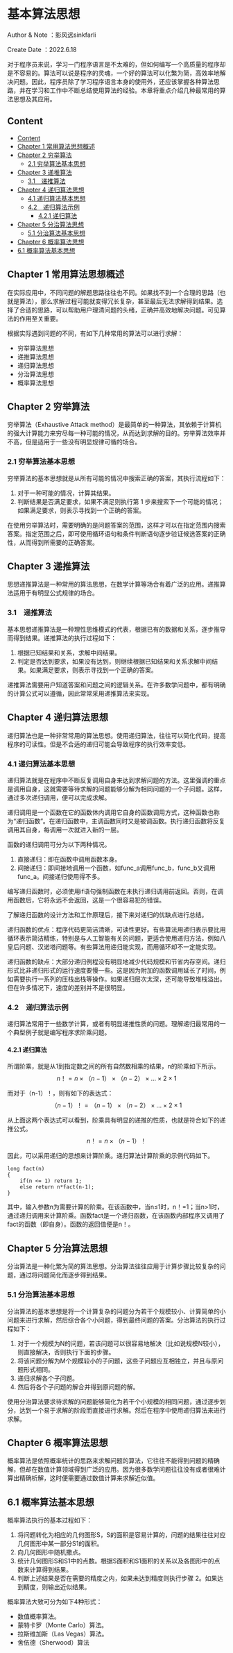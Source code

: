 # 基本算法思想
Author & Note ：影风远sinkfarli

Create Date ：2022.6.18

对于程序员来说，学习一门程序语言是不太难的，但如何编写一个高质量的程序却是不容易的。算法可以说是程序的灵魂，一个好的算法可以化繁为简，高效率地解决问题。因此，程序员除了学习程序语言本身的使用外，还应该掌握各种算法思路，并在学习和工作中不断总结使用算法的经验。本章将重点介绍几种最常用的算法思想及其应用。

## Content
- [Content](#content)
- [Chapter 1 常用算法思想概述](#chapter-1-常用算法思想概述)
- [Chapter 2 穷举算法](#chapter-2-穷举算法)
  - [2.1 穷举算法基本思想](#21-穷举算法基本思想)
- [Chapter 3 递推算法](#chapter-3-递推算法)
  - [3.1　递推算法](#31递推算法)
- [Chapter 4 递归算法思想](#chapter-4-递归算法思想)
  - [4.1 递归算法基本思想](#41-递归算法基本思想)
  - [4.2　递归算法示例](#42递归算法示例)
    - [4.2.1 递归算法](#421-递归算法)
- [Chapter 5 分治算法思想](#chapter-5-分治算法思想)
  - [5.1 分治算法基本思想](#51-分治算法基本思想)
- [Chapter 6 概率算法思想](#chapter-6-概率算法思想)
- [6.1 概率算法基本思想](#61-概率算法基本思想)

## Chapter 1 常用算法思想概述
在实际应用中，不同问题的解题思路往往也不同。如果找不到一个合理的思路（也就是算法），那么求解过程可能就变得冗长复杂，甚至最后无法求解得到结果。选择了合适的思路，可以帮助用户理清问题的头绪，正确并高效地解决问题。可见算法的作用至关重要。

根据实际遇到问题的不同，有如下几种常用的算法可以进行求解：
- 穷举算法思想
- 递推算法思想
- 递归算法思想
- 分治算法思想
- 概率算法思想



## Chapter 2 穷举算法
穷举算法（Exhaustive Attack method）是最简单的一种算法，其依赖于计算机的强大计算能力来穷尽每一种可能的情况，从而达到求解的目的。穷举算法效率并不高，但是适用于一些没有明显规律可循的场合。

### 2.1 穷举算法基本思想
穷举算法的基本思想就是从所有可能的情况中搜索正确的答案，其执行流程如下：
1. 对于一种可能的情况，计算其结果。
2. 判断结果是否满足要求，如果不满足则执行第 1 步来搜索下一个可能的情况；如果满足要求，则表示寻找到一个正确的答案。

在使用穷举算法时，需要明确的是问题答案的范围，这样才可以在指定范围内搜索答案。指定范围之后，即可使用循环语句和条件判断语句逐步验证候选答案的正确性，从而得到所需要的正确答案。



## Chapter 3 递推算法
思想递推算法是一种常用的算法思想，在数学计算等场合有着广泛的应用。递推算法适用于有明显公式规律的场合。

### 3.1　递推算法
基本思想递推算法是一种理性思维模式的代表，根据已有的数据和关系，逐步推导而得到结果。递推算法的执行过程如下：
1. 根据已知结果和关系，求解中间结果。
2. 判定是否达到要求，如果没有达到，则继续根据已知结果和关系求解中间结果。如果满足要求，则表示寻找到一个正确的答案。
   
递推算法需要用户知道答案和问题之间的逻辑关系。在许多数学问题中，都有明确的计算公式可以遵循，因此常常采用递推算法来实现。



## Chapter 4 递归算法思想
递归算法也是一种非常常用的算法思想。使用递归算法，往往可以简化代码，提高程序的可读性。但是不合适的递归可能会导致程序的执行效率变低。

### 4.1 递归算法基本思想
递归算法就是在程序中不断反复调用自身来达到求解问题的方法。这里强调的重点是调用自身，这就需要等待求解的问题能够分解为相同问题的一个子问题。这样，通过多次递归调用，便可以完成求解。

递归调用是一个函数在它的函数体内调用它自身的函数调用方式，这种函数也称为“递归函数”。在递归函数中，主调函数同时又是被调函数。执行递归函数将反复调用其自身，每调用一次就进入新的一层。

函数的递归调用可分为以下两种情况。
1. 直接递归：即在函数中调用函数本身。
2. 间接递归：即间接地调用一个函数，如func_a调用func_b，func_b又调用func_a。间接递归使用得不多。

编写递归函数时，必须使用if语句强制函数在未执行递归调用前返回。否则，在调用函数后，它将永远不会返回，这是一个很容易犯的错误。

了解递归函数的设计方法和工作原理后，接下来对递归的优缺点进行总结。

递归函数的优点：程序代码更简洁清晰，可读性更好。有些算法用递归表示要比用循环表示简洁精练，特别是与人工智能有关的问题，更适合使用递归方法，例如八皇后问题、汉诺塔问题等。有些算法用递归能实现，而用循环却不一定能实现。

递归函数的缺点：大部分递归例程没有明显地减少代码规模和节省内存空间。递归形式比非递归形式的运行速度要慢一些。这是因为附加的函数调用延长了时间，例如需要执行一系列的压栈出栈等操作。如果递归层次太深，还可能导致堆栈溢出。但在许多情况下，速度的差别并不是很明显。

### 4.2　递归算法示例
递归算法常用于一些数学计算，或者有明显递推性质的问题。理解递归最常用的一个典型例子就是编写程序求阶乘问题。

#### 4.2.1 递归算法
所谓阶乘，就是从1到指定数之间的所有自然数相乘的结果，n的阶乘如下所示。
$$n！=n×（n-1）×（n-2）×…×2×1$$

而对于（n-1）！，则有如下的表达式：
$$（n-1）！=（n-1）×（n-2）×…×2×1$$

从上面这两个表达式可以看到，阶乘具有明显的递推的性质，也就是符合如下的递推公式。
$$n！=n×（n-1）！$$

因此，可以采用递归的思想来计算阶乘。递归算法计算阶乘的示例代码如下。
```
long fact(n)
{
    if(n <= 1) return 1;
    else return n*fact(n-1);
}
```
其中，输入参数n为需要计算的阶乘。在该函数中，当n≤1时，n！=1；当n>1时，通过递归调用来计算阶乘。函数fact是一个递归函数，在该函数内部程序又调用了fact的函数（即自身）。函数的返回值便是n！。



## Chapter 5 分治算法思想
分治算法是一种化繁为简的算法思想。分治算法往往应用于计算步骤比较复杂的问题，通过将问题简化而逐步得到结果。

### 5.1 分治算法基本思想
分治算法的基本思想是将一个计算复杂的问题分为若干个规模较小、计算简单的小问题来进行求解，然后综合各个小问题，得到最终问题的答案。分治算法的执行过程如下：
1. 对于一个规模为N的问题，若该问题可以很容易地解决（比如说规模N较小），则直接解决，否则执行下面的步骤。
2. 将该问题分解为M个规模较小的子问题，这些子问题应互相独立，并且与原问题形式相同。
3. 递归求解各个子问题。
4. 然后将各个子问题的解合并得到原问题的解。

使用分治算法要求待求解的问题能够简化为若干个小规模的相同问题，通过逐步划分，达到一个易于求解的阶段而直接进行求解。然后在程序中使用递归算法来进行求解。



## Chapter 6 概率算法思想
概率算法是依照概率统计的思路来求解问题的算法，它往往不能得到问题的精确解，但却在数值计算领域得到广泛的应用。因为很多数学问题往往没有或者很难计算出精确析解，这时便需要通过数值计算来求解近似值。

## 6.1 概率算法基本思想
概率算法执行的基本过程如下：
1. 将问题转化为相应的几何图形S，S的面积是容易计算的，问题的结果往往对应几何图形中某一部分S1的面积。
2. 向几何图形中随机撒点。
3. 统计几何图形S和S1中的点数。根据S面积和S1面积的关系以及各图形中的点数来计算得到结果。
4. 判断上述结果是否在需要的精度之内，如果未达到精度则执行步骤 2。如果达到精度，则输出近似结果。

概率算法大致可分为如下4种形式：
- 数值概率算法。
- 蒙特卡罗（Monte Carlo）算法。
- 拉斯维加斯（Las Vegas）算法。
- 舍伍德（Sherwood）算法